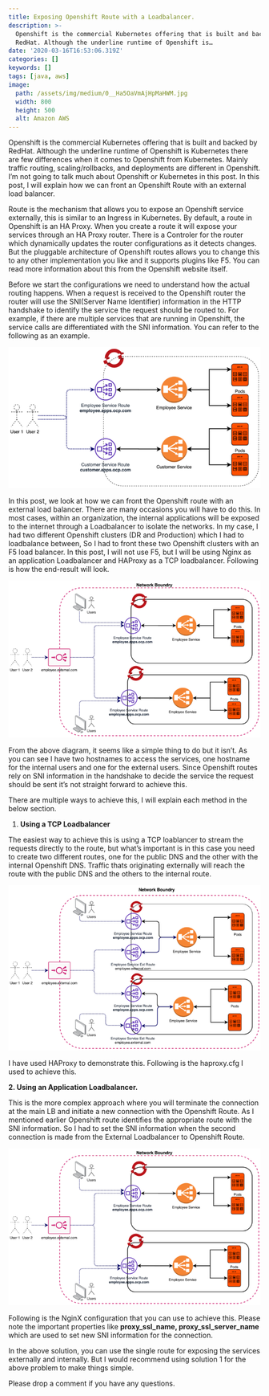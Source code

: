 ```yaml
---
title: Exposing Openshift Route with a Loadbalancer.
description: >-
  Openshift is the commercial Kubernetes offering that is built and backed by
  RedHat. Although the underline runtime of Openshift is…
date: '2020-03-16T16:53:06.319Z'
categories: []
keywords: []
tags: [java, aws]
image:
  path: /assets/img/medium/0__Ha5OaVmAjHpMaHWM.jpg
  width: 800
  height: 500
  alt: Amazon AWS
---
```


Openshift is the commercial Kubernetes offering that is built and backed by RedHat. Although the underline runtime of Openshift is Kubernetes there are few differences when it comes to Openshift from Kubernetes. Mainly traffic routing, scaling/rollbacks, and deployments are different in Openshift. I’m not going to talk much about Openshift or Kubernetes in this post. In this post, I will explain how we can front an Openshift Route with an external load balancer.

Route is the mechanism that allows you to expose an Openshift service externally, this is similar to an Ingress in Kubernetes. By default, a route in Openshift is an HA Proxy. When you create a route it will expose your services through an HA Proxy router. There is a Controler for the router which dynamically updates the router configurations as it detects changes. But the pluggable architecture of Openshift routes allows you to change this to any other implementation you like and it supports plugins like F5. You can read more information about this from the Openshift website itself.

Before we start the configurations we need to understand how the actual routing happens. When a request is received to the Openshift router the router will use the SNI(Server Name Identifier) information in the HTTP handshake to identify the service the request should be routed to. For example, if there are multiple services that are running in Openshift, the service calls are differentiated with the SNI information. You can refer to the following as an example.

![](/assets/img/medium/0__dW4YjlBXqqTHNwRH.jpg)

In this post, we look at how we can front the Openshift route with an external load balancer. There are many occasions you will have to do this. In most cases, within an organization, the internal applications will be exposed to the internet through a Loadbalancer to isolate the networks. In my case, I had two different Openshift clusters (DR and Production) which I had to loadbalance between, So I had to front these two Openshift clusters with an F5 load balancer. In this post, I will not use F5, but I will be using Nginx as an application Loadbalancer and HAProxy as a TCP loadbalancer. Following is how the end-result will look.

![](/assets/img/medium/0__Gt3NoMD3dr7jgWjy.jpg)

From the above diagram, it seems like a simple thing to do but it isn’t. As you can see I have two hostnames to access the services, one hostname for the internal users and one for the external users. Since Openshift routes rely on SNI information in the handshake to decide the service the request should be sent it’s not straight forward to achieve this.

There are multiple ways to achieve this, I will explain each method in the below section.

1.  **Using a TCP Loadbalancer**

The easiest way to achieve this is using a TCP loablancer to stream the requests directly to the route, but what’s important is in this case you need to create two different routes, one for the public DNS and the other with the internal Openshift DNS. Traffic thats originating externally will reach the route with the public DNS and the others to the internal route.

![](/assets/img/medium/0____7miiFsUwbbX__gKS.jpg)

I have used HAProxy to demonstrate this. Following is the haproxy.cfg I used to achieve this.

**2\. Using an Application Loadbalancer.**

This is the more complex approach where you will terminate the connection at the main LB and initiate a new connection with the Openshift Route. As I mentioned earlier Openshift route identifies the appropriate route with the SNI information. So I had to set the SNI information when the second connection is made from the External Loadbalancer to Openshift Route.

![](/assets/img/medium/0__oIiVQ0eH9__2TBtnh.jpg)

Following is the NginX configuration that you can use to achieve this. Please note the important properties like **proxy\_ssl\_name, proxy\_ssl\_server\_name** which are used to set new SNI information for the connection.

In the above solution, you can use the single route for exposing the services externally and internally. But I would recommend using solution 1 for the above problem to make things simple.

Please drop a comment if you have any questions.
